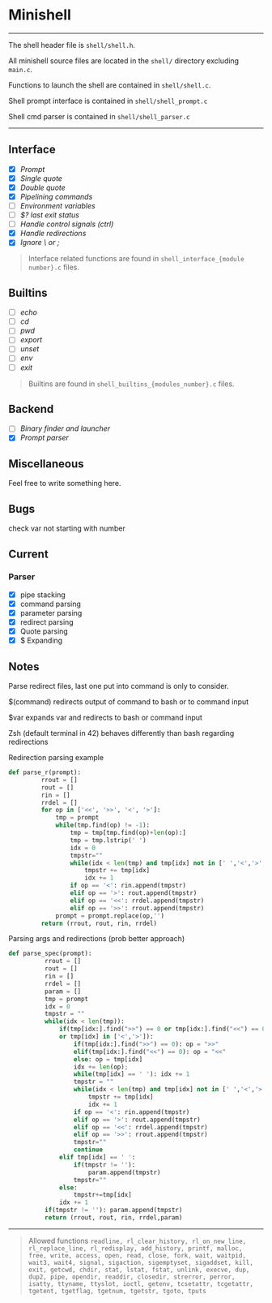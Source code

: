 # Minishell
--- ---
The shell header file is `shell/shell.h`.

All minishell source files are located in the `shell/` directory excluding `main.c`.

Functions to launch the shell are contained in `shell/shell.c`.

Shell prompt interface is contained in `shell/shell_prompt.c`

Shell cmd parser is contained in `shell/shell_parser.c`
--- ---
## Interface
- [x] *Prompt*
- [x] *Single quote*
- [x] *Double quote*
- [x] *Pipelining commands*
- [ ] *Environment variables*
- [ ] *$? last exit status*
- [ ] *Handle control signals (ctrl)*
- [x] *Handle redirections*
- [x] *Ignore \ or ;*

> Interface related functions are found in `shell_interface_{module number}.c` files.

## Builtins
- [ ] *echo*
- [ ] *cd*
- [ ] *pwd*
- [ ] *export*
- [ ] *unset*
- [ ] *env*
- [ ] *exit*

> Builtins are found in `shell_builtins_{modules_number}.c` files.

## Backend
- [ ] *Binary finder and launcher* 
- [x] *Prompt parser*

## Miscellaneous
Feel free to write something here.

## Bugs
check var not starting with number


## Current
### Parser
- [x] pipe stacking
- [x] command parsing
- [x] parameter parsing
- [x] redirect parsing
- [x] Quote parsing
- [x] $ Expanding
## Notes
Parse redirect files, last one put into command is only to consider.

$(command) redirects output of command to bash or to command input

$var expands var and redirects to bash or command input

Zsh (default terminal in 42) behaves differently than bash regarding redirections

Redirection parsing example 
```python
def parse_r(prompt):
         rrout = []
         rout = []
         rin = []
         rrdel = []
         for op in ['<<', '>>', '<', '>']:
             tmp = prompt
             while(tmp.find(op) != -1):
                 tmp = tmp[tmp.find(op)+len(op):]
                 tmp = tmp.lstrip(' ')
                 idx = 0
                 tmpstr=""
                 while(idx < len(tmp) and tmp[idx] not in [' ','<','>','|']):
                     tmpstr += tmp[idx]
                     idx += 1
                 if op == '<': rin.append(tmpstr)
                 elif op == '>': rout.append(tmpstr)
                 elif op == '<<': rrdel.append(tmpstr)
                 elif op == '>>': rrout.append(tmpstr)
             prompt = prompt.replace(op,'')
         return (rrout, rout, rin, rrdel)
```

Parsing args and redirections (prob better approach)

```python
def parse_spec(prompt):
          rrout = []
          rout = []
          rin = []
          rrdel = []
          param = []
          tmp = prompt
          idx = 0
          tmpstr = ""
          while(idx < len(tmp)):
              if(tmp[idx:].find(">>") == 0 or tmp[idx:].find("<<") == 0
              or tmp[idx] in ['<','>']):
                  if(tmp[idx:].find(">>") == 0): op = ">>"
                  elif(tmp[idx:].find("<<") == 0): op = "<<"
                  else: op = tmp[idx]
                  idx += len(op);
                  while(tmp[idx] == ' '): idx += 1
                  tmpstr = ""
                  while(idx < len(tmp) and tmp[idx] not in [' ','<','>','|']):
                      tmpstr += tmp[idx]
                      idx += 1
                  if op == '<': rin.append(tmpstr)
                  elif op == '>': rout.append(tmpstr)
                  elif op == '<<': rrdel.append(tmpstr)
                  elif op == '>>': rrout.append(tmpstr)
                  tmpstr=""
                  continue
              elif tmp[idx] == ' ':
                  if(tmpstr != ''):
                      param.append(tmpstr)
                  tmpstr=""
              else:
                  tmpstr+=tmp[idx]
              idx += 1
          if(tmpstr != ''): param.append(tmpstr)
          return (rrout, rout, rin, rrdel,param)

```
--- ---
> Allowed functions `readline, rl_clear_history, rl_on_new_line,
rl_replace_line, rl_redisplay, add_history,
printf, malloc, free, write, access, open, read,
close, fork, wait, waitpid, wait3, wait4, signal,
sigaction, sigemptyset, sigaddset, kill, exit,
getcwd, chdir, stat, lstat, fstat, unlink, execve,
dup, dup2, pipe, opendir, readdir, closedir,
strerror, perror, isatty, ttyname, ttyslot, ioctl,
getenv, tcsetattr, tcgetattr, tgetent, tgetflag,
tgetnum, tgetstr, tgoto, tputs`
